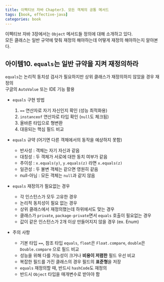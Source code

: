 ```yaml
---
title: 이펙티브 자바 Chapter3. 모든 객체의 공통 메서드
tags: [book, effective-java]
categories: book
---
```



이펙티브 자바 3장에서는 `Object` 메서드들 정의에 대해 소개하고 있다.   
모든 클래스는 일반 규약에 맞춰 재정의 해야하는데 어떻게 재정의 해야하는지 알아본다. 

<!--more-->

## 아이템10. `equals`는 일반 규약을 지켜 재정의하라

`equals`는 논리적 동치성 검사가 필요하지만 상위 클래스가 재정의하지 않았을 경우 재정의    
구글의 `AutoValue` 또는 IDE 기능 활용

- `equals` 구현 방법
  1. `==` 연산자로 자기 자신인지 확인 (성능 최적화용)
  2. `instanceof` 연산자로 타입 확인 (`null`도 체크됨)
  3. 올바른 타입으로 형변환
  4. 대응되는 핵심 필드 비교

- `equals` 규약 (어기면 다른 객체에서의 동작을 예상하지 못함)
  - 반사성 : 객체는 자기 자신과 같음
  - 대칭성 : 두 객체가 서로에 대한 동치 여부가 같음
  - 추이성 : `x.equals(y)`, `y.equals(z)` 라면 `x.equals(z)`
  - 일관성 : 두 불변 객체는 같으면 영원히 같음
  - null-아님 : 모든 객체는 `null`과 같지 않음
   
- `equals` 재정의가 필요없는 경우
  - 각 인스턴스가 모두 고유한 경우
  - 논리적 동치성이 필요 없는 경우
  - 상위 클래스에서 재정의했는데 하위에서도 맞는 경우
  - 클래스가 `private`, `package-private`면서 `equals` 호출이 필요없는 경우
  - 값이 같은 인스턴스가 2개 이상 만들어지지 않을 경우 (ex. Enum)
  
- 주의 사항
  - 기본 타입 `==`, 참조 타입 `equals`, `float`은 `Float.compare`, `double`은 `Double.compare` 으로 필드 비교
  - 성능을 위해 다를 가능성이 크거나 **비용이 저렴한** 필드 우선 비교
  - 복잡한 필드를 가진 클래스의 경우 필드의 **표준형**을 저장
  - `equals` 재정의할 때, 반드시 `hashCode`도 재정의
  - 반드시 `Object` 타입을 매개변수로 받아야 함
